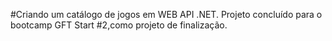 #Criando um catálogo de jogos em WEB API .NET. Projeto concluído para o bootcamp GFT Start #2,como projeto de finalização.
